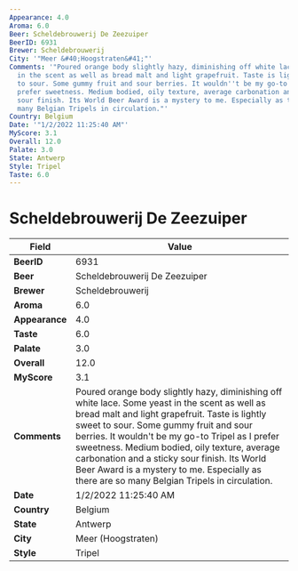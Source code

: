 ```yaml
---
Appearance: 4.0
Aroma: 6.0
Beer: Scheldebrouwerij De Zeezuiper
BeerID: 6931
Brewer: Scheldebrouwerij
City: '"Meer &#40;Hoogstraten&#41;"'
Comments: '"Poured orange body slightly hazy, diminishing off white lace. Some yeast
  in the scent as well as bread malt and light grapefruit. Taste is lightly sweet
  to sour. Some gummy fruit and sour berries. It wouldn''t be my go-to Tripel as I
  prefer sweetness. Medium bodied, oily texture, average carbonation and a sticky
  sour finish. Its World Beer Award is a mystery to me. Especially as there are so
  many Belgian Tripels in circulation."'
Country: Belgium
Date: '"1/2/2022 11:25:40 AM"'
MyScore: 3.1
Overall: 12.0
Palate: 3.0
State: Antwerp
Style: Tripel
Taste: 6.0
---
```


# Scheldebrouwerij De Zeezuiper

| Field         | Value |
|---------------|-------|
| **BeerID** | 6931 |
| **Beer** | Scheldebrouwerij De Zeezuiper |
| **Brewer** | Scheldebrouwerij |
| **Aroma** | 6.0 |
| **Appearance** | 4.0 |
| **Taste** | 6.0 |
| **Palate** | 3.0 |
| **Overall** | 12.0 |
| **MyScore** | 3.1 |
| **Comments** | Poured orange body slightly hazy, diminishing off white lace. Some yeast in the scent as well as bread malt and light grapefruit. Taste is lightly sweet to sour. Some gummy fruit and sour berries. It wouldn't be my go-to Tripel as I prefer sweetness. Medium bodied, oily texture, average carbonation and a sticky sour finish. Its World Beer Award is a mystery to me. Especially as there are so many Belgian Tripels in circulation. |
| **Date** | 1/2/2022 11:25:40 AM |
| **Country** | Belgium |
| **State** | Antwerp |
| **City** | Meer &#40;Hoogstraten&#41; |
| **Style** | Tripel |
